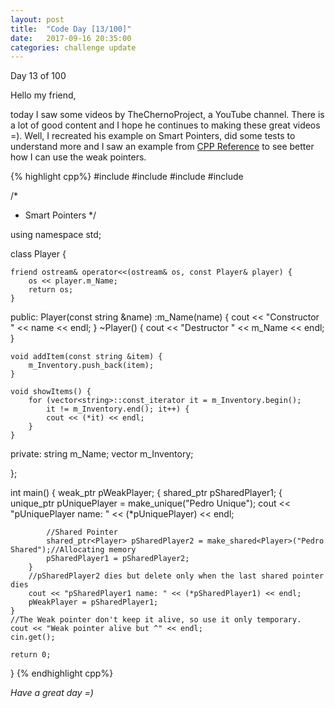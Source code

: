 ```yaml
---
layout: post
title:  "Code Day [13/100]"
date:   2017-09-16 20:35:00
categories: challenge update
---
```


Day 13 of 100

Hello my friend,

today I saw some videos by TheChernoProject, a YouTube channel. There is a lot of good content and I hope he continues to making these great videos =). Well, I recreated his example on Smart Pointers, did some tests to understand more and I saw an example from [CPP Reference][cpp-reference] to see better how I can use the weak pointers.


{% highlight cpp%}
#include <iostream>
#include <string>
#include <vector>
#include <memory>

/*
*	Smart Pointers
*/

using namespace std;

class Player {

	friend ostream& operator<<(ostream& os, const Player& player) {
		os << player.m_Name;
		return os;
	}
public:
	Player(const string &name) :m_Name(name) { cout << "Constructor " << name << endl; }
	~Player() { cout << "Destructor " << m_Name <<  endl; }

	void addItem(const string &item) {
		m_Inventory.push_back(item);
	}

	void showItems() {
		for (vector<string>::const_iterator it = m_Inventory.begin();
			it != m_Inventory.end(); it++) {
			cout << (*it) << endl;
		}
	}

private:
	string m_Name;
	vector<string> m_Inventory;

};


int main() {
	weak_ptr<Player> pWeakPlayer;
	{
		shared_ptr<Player> pSharedPlayer1;
		{
			unique_ptr<Player> pUniquePlayer = make_unique<Player>("Pedro Unique");
			cout << "pUniquePlayer name: " << (*pUniquePlayer) << endl;

			//Shared Pointer
			shared_ptr<Player> pSharedPlayer2 = make_shared<Player>("Pedro Shared");//Allocating memory
			pSharedPlayer1 = pSharedPlayer2;
		}
		//pSharedPlayer2 dies but delete only when the last shared pointer dies
		cout << "pSharedPlayer1 name: " << (*pSharedPlayer1) << endl;
		pWeakPlayer = pSharedPlayer1;
	}
	//The Weak pointer don't keep it alive, so use it only temporary.
	cout << "Weak pointer alive but ^" << endl;
	cin.get();

	return 0;
}
{% endhighlight cpp%}

_Have a great day =)_

[cpp-reference]: http://en.cppreference.com/w/cpp/memory/weak_ptr